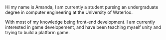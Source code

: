 Hi my name is Amanda, I am currently a student pursing an undergraduate degree in computer engineering at the University of Waterloo.

With most of my knowledge being front-end development. I am currently interested in game developement, and have been teaching myself unity and trying to build a platform game.
<!---
amanda383/amanda383 is a ✨ special ✨ repository because its `README.md` (this file) appears on your GitHub profile.
You can click the Preview link to take a look at your changes.
--->
